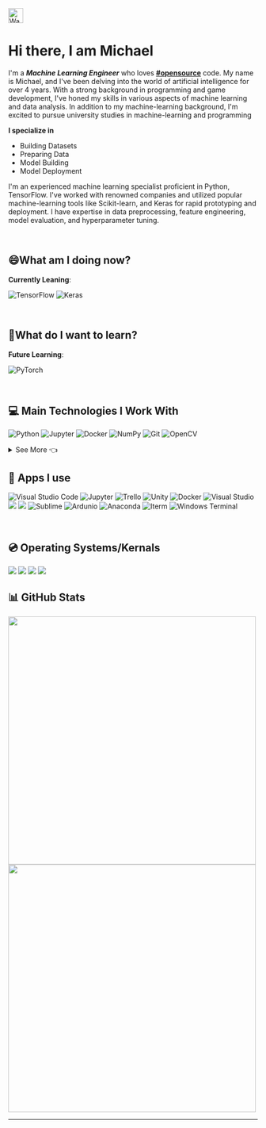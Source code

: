 <img src="https://raw.githubusercontent.com/MartinHeinz/MartinHeinz/master/wave.gif" align="center" alt="Wave Animated" width="30px">

# Hi there, I am Michael 

I'm a ***Machine Learning Engineer*** who loves <a href="https://github.com/search?q=%23opensource"><b>#opensource</b><a/> code. My name is Michael, and I've been delving into the world of artificial intelligence for over 4 years. With a strong background in programming and game development, I've honed my skills in various aspects of machine learning and data analysis. In addition to my machine-learning background, I'm excited to pursue university studies in machine-learning and programming

**I specialize in**
- Building Datasets
- Preparing Data
- Model Building
- Model Deployment

I'm an experienced machine learning specialist proficient in Python, TensorFlow. I've worked with renowned companies and utilized popular machine-learning tools like Scikit-learn, and Keras for rapid prototyping and deployment. I have expertise in data preprocessing, feature engineering, model evaluation, and hyperparameter tuning. 


&nbsp;
## 😄What am I doing now?

**Currently Leaning**:

![TensorFlow](https://img.shields.io/badge/TensorFlow-%23FF6F00.svg?style=for-the-badge&logo=TensorFlow&logoColor=white)
![Keras](https://img.shields.io/badge/Keras-FF0000?style=for-the-badge&logo=keras&logoColor=white)
<!-- https://myoctocat.com/build-your-octocat/ 

DO THIS LATER -->

<!--![OpenAI](https://github.com/Michael-Rusu/Michael-Rusu/blob/main/OpenAI%20.png)-->



&nbsp;
## 🤔What do I want to learn?
**Future Learning**:

![PyTorch](https://img.shields.io/badge/PyTorch-EE4C2C?style=for-the-badge&logo=pytorch&logoColor=white)


&nbsp;
## 💻 Main Technologies I Work With

![Python](https://img.shields.io/badge/Python-3776AB?style=for-the-badge&logo=python&logoColor=white)
![Jupyter](https://img.shields.io/badge/Jupyter-F37626.svg?&style=for-the-badge&logo=Jupyter&logoColor=white)
![Docker](https://img.shields.io/badge/Docker-2CA5E0?style=for-the-badge&logo=docker&logoColor=white)
![NumPy](https://img.shields.io/badge/numpy-%23013243.svg?style=for-the-badge&logo=numpy&logoColor=white)
![Git](https://img.shields.io/badge/Git-F05032?style=for-the-badge&logo=git&logoColor=white)
![OpenCV](https://img.shields.io/badge/OpenCV-27338e?style=for-the-badge&logo=OpenCV&logoColor=white)


<details>
  <summary>See More 👈</summary>
  
![JavaScript](https://img.shields.io/badge/JavaScript-323330?style=for-the-badge&logo=javascript&logoColor=F7DF1E)
![JSON](https://img.shields.io/badge/json-5E5C5C?style=for-the-badge&logo=json&logoColor=white)
![Arduino](https://img.shields.io/badge/Arduino_IDE-00979D?style=for-the-badge&logo=arduino&logoColor=white)
![NodeJS](https://img.shields.io/badge/Node.js-339933?style=for-the-badge&logo=nodedotjs&logoColor=white)
![NPM](https://img.shields.io/badge/npm-CB3837?style=for-the-badge&logo=npm&logoColor=white)
![Yarn](https://img.shields.io/badge/Yarn-2C8EBB?style=for-the-badge&logo=yarn&logoColor=white)
![React](https://img.shields.io/badge/React-20232A?style=for-the-badge&logo=react&logoColor=61DAFB)
![.NET](https://img.shields.io/badge/.NET-5C2D91?style=for-the-badge&logo=.net&logoColor=white)
![C++](https://img.shields.io/badge/C%2B%2B-00599C?style=for-the-badge&logo=c%2B%2B&logoColor=white)
![HTML](https://img.shields.io/badge/HTML5-E34F26?style=for-the-badge&logo=html5&logoColor=white)
![SwiftUI](https://img.shields.io/badge/Swift-FA7343?style=for-the-badge&logo=swift&logoColor=white)
![Unity](https://img.shields.io/badge/Unity-100000?style=for-the-badge&logo=unity&logoColor=white)
![PowerShell](https://img.shields.io/badge/PowerShell-5391FE?style=for-the-badge&logo=PowerShell&logoColor=white)
![C#](https://img.shields.io/badge/C%23-239120?style=for-the-badge&logo=c-sharp&logoColor=white)
![ThreeJS](https://img.shields.io/badge/ThreeJs-black?style=for-the-badge&logo=three.js&logoColor=white)
 
</details>
  
## 📱 Apps I use

![Visual Studio Code](https://img.shields.io/badge/Visual_Studio_Code-0078D4?style=for-the-badge&logo=visual%20studio%20code&logoColor=white)
![Jupyter](https://img.shields.io/badge/Jupyter-F37626.svg?&style=for-the-badge&logo=Jupyter&logoColor=white)
![Trello](https://img.shields.io/badge/Trello-0052CC?style=for-the-badge&logo=trello&logoColor=white)
![Unity](https://img.shields.io/badge/Unity-100000?style=for-the-badge&logo=unity&logoColor=white)
![Docker](https://img.shields.io/badge/Docker-2CA5E0?style=for-the-badge&logo=docker&logoColor=white)
![Visual Studio](https://img.shields.io/badge/Visual_Studio-5C2D91?style=for-the-badge&logo=visual%20studio&logoColor=white)
![](https://img.shields.io/badge/Xcode-007ACC?style=flat-square&logo=Xcode&logoColor=white)
 ![](![Repl.it](https://img.shields.io/badge/Repl.it-%230D101E.svg?style=for-the-badge&logo=replit&logoColor=white))
![Sublime](https://img.shields.io/badge/sublime_text-%23575757.svg?&style=for-the-badge&logo=sublime-text&logoColor=important)
![Ardunio](https://img.shields.io/badge/Arduino_IDE-00979D?style=for-the-badge&logo=arduino&logoColor=white)
 ![Anaconda](https://img.shields.io/badge/Anaconda-%2344A833.svg?style=for-the-badge&logo=anaconda&logoColor=white)
 ![Iterm](https://img.shields.io/badge/iTerm2-000000?style=for-the-badge&logo=iterm2&logoColor=white)
 ![Windows Terminal](https://img.shields.io/badge/windows%20terminal-4D4D4D?style=for-the-badge&logo=windows%20terminal&logoColor=white)
 <!--
 <details>
  <summary>See More</summary>
  
  <img src="https://1000logos.net/wp-content/uploads/2021/05/VMware-logo.png" width="300px"></img>
  <img src="https://www.oracle.com/ocom/groups/public/@otn/documents/digitalasset/176619.png" width="300px"></img>
 
  
  
</details>
  -->
  
  
  
  
&nbsp;
## 💿 Operating Systems/Kernals

![](https://img.shields.io/badge/iOS-000000?style=for-the-badge&logo=ios&logoColor=white)
![](https://img.shields.io/badge/Windows-0078D6?style=for-the-badge&logo=windows&logoColor=white)
![](https://img.shields.io/badge/Ubuntu-E95420?style=for-the-badge&logo=ubuntu&logoColor=white)
![](https://img.shields.io/badge/Kali_Linux-557C94?style=for-the-badge&logo=kali-linux&logoColor=white)
&nbsp;
## 📊 GitHub Stats

<a href="#"><img src="https://github-readme-stats.vercel.app/api?username=Michael-Rusu&show_icons=true&count_private=true&theme=dark" width="500"></a>
<a href="#"><img src="https://github-readme-stats.vercel.app/api/top-langs/?username=Michael-Rusu&show_icons=true&count_private=true&theme=dark" width="500"></a>

------------------
